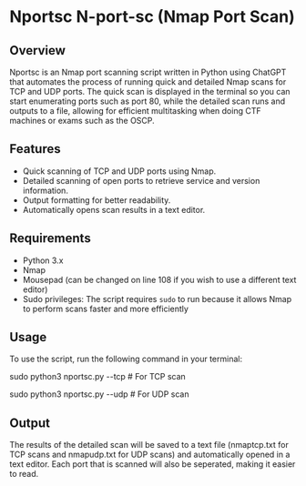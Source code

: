 # Nportsc N-port-sc (Nmap Port Scan)

## Overview
Nportsc is an Nmap port scanning script written in Python using ChatGPT that automates the process of running quick and detailed Nmap scans for TCP and UDP ports. The quick scan is displayed in the terminal so you can start enumerating ports such as port 80, while the detailed scan runs and outputs to a file, allowing for efficient multitasking when doing CTF machines or exams such as the OSCP.

## Features
- Quick scanning of TCP and UDP ports using Nmap.
- Detailed scanning of open ports to retrieve service and version information.
- Output formatting for better readability.
- Automatically opens scan results in a text editor.

## Requirements
- Python 3.x
- Nmap
- Mousepad (can be changed on line 108 if you wish to use a different text editor)
- Sudo privileges: The script requires `sudo` to run because it allows Nmap to perform scans faster and more efficiently

## Usage
To use the script, run the following command in your terminal:

sudo python3 nportsc.py <target-ip> --tcp  # For TCP scan

sudo python3 nportsc.py <target-ip> --udp  # For UDP scan

## Output

The results of the detailed scan will be saved to a text file (nmaptcp.txt for TCP scans and nmapudp.txt for UDP scans) and automatically opened in a text editor. Each port that is scanned will also be seperated, making it easier to read.
